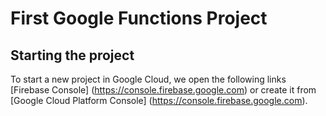 # First Google Functions Project
## Starting the project
To start a new project in Google Cloud, we open the following links [Firebase Console] (https://console.firebase.google.com) or create it from [Google Cloud Platform Console] (https://console.firebase.google.com).